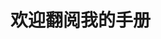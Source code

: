 # 欢迎翻阅我的手册

<!-- 这是一本记录了我踩过的坑的小手册 -->
<script src="https://unpkg.com/typed.js@2.1.0/dist/typed.umd.js"></script>
<span id="typed-des"></span>
<script src="../javascripts/typed_content_zh.js"></script>
